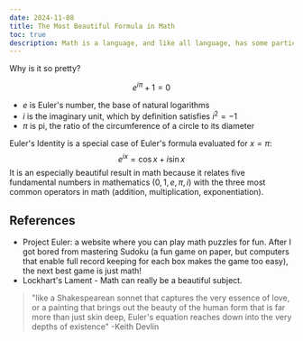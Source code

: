 ```yaml
---
date: 2024-11-08
title: The Most Beautiful Formula in Math
toc: true
description: Math is a language, and like all language, has some particularly beautiful formulae. I'm still fuzzy on what this one does, but it sure looks pretty.
---
```

Why is it so pretty?

$$ e^{i\pi} + 1 = 0 $$
- $e$ is Euler's number, the base of natural logarithms
- $i$ is the imaginary unit, which by definition satisfies $i^2 = -1$
- $\pi$ is pi, the ratio of the circumference of a circle to its diameter

Euler's Identity is a special case of Euler's formula evaluated for $x = \pi$:
$$e^{ix} = \cos{x} + i\sin{x}$$
It is an especially beautiful result in math because it relates five fundamental numbers in mathematics ($0, 1, e, \pi, i$) with the three most common operators in math (addition, multiplication, exponentiation).

## References
- Project Euler: a website where you can play math puzzles for fun. After I got bored from mastering Sudoku (a fun game on paper, but computers that enable full record keeping for each box makes the game too easy), the next best game is just math!
- Lockhart's Lament - Math can really be a beautiful subject.

> "like a Shakespearean sonnet that captures the very essence of love, or a painting that brings out the beauty of the human form that is far more than just skin deep, Euler's equation reaches down into the very depths of existence" 
> -Keith Devlin